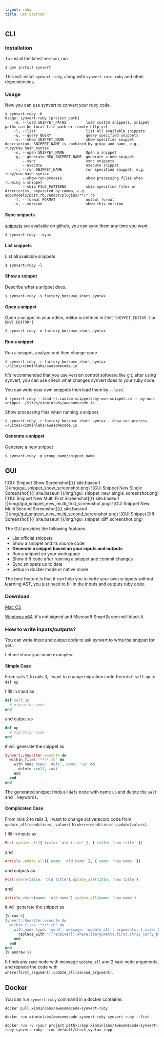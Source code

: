 ```yaml
---
layout: ruby
title: Get Started
---
```


## CLI

### Installation

To install the latest version, run

```
$ gem install synvert
```

This will install `synvert-ruby`, along with `synvert-core-ruby` and other dependencies.

### Usage

Now you can use synvert to convert your ruby code.

```
$ synvert-ruby -h
Usage: synvert-ruby [project_path]
    -d, --load SNIPPET_PATHS         load custom snippets, snippet paths can be local file path or remote http url
    -l, --list                       list all available snippets
    -q, --query QUERY                query specified snippets
    -s, --show SNIPPET_NAME          show specified snippet description, SNIPPET_NAME is combined by group and name, e.g. ruby/new_hash_syntax
    -o, --open SNIPPET_NAME          Open a snippet
    -g, --generate NEW_SNIPPET_NAME  generate a new snippet
        --sync                       sync snippets
        --execute                    execute snippet
    -r, --run SNIPPET_NAME           run specified snippet, e.g. ruby/new_hash_syntax
        --show-run-process           show processing files when running a snippet
        --skip FILE_PATTERNS         skip specified files or directories, separated by comma, e.g. app/models/post.rb,vendor/plugins/**/*.rb
    -f, --format FORMAT              output format
    -v, --version                    show this version
```

#### Sync snippets

[snippets](https://github.com/xinminlabs/synvert-snippets-ruby) are available on github,
you can sync them any time you want.

```
$ synvert-ruby --sync
```

#### List snippets

List all available snippets

```
$ synvert-ruby -l
```

#### Show a snippet

Describe what a snippet does.

```
$ synvert-ruby -s factory_bot/use_short_syntax
```

#### Open a snippet

Open a snippet in your editor, editor is defined in
`ENV['SNIPPET_EDITOR']` or `ENV['EDITOR']`

```
$ synvert-ruby -o factory_bot/use_short_syntax
```

#### Run a snippet

Run a snippet, analyze and then change code.

```
$ synvert-ruby -r factory_bot/use_short_syntax ~/Sites/xinminlabs/awesomecode.io
```

It's recommended that you use version control software like git,
after using synvert, you can use check what changes synvert does to
your ruby code.

You can write your own snippets then load them by `--load`.

```
$ synvert-ruby --load ~/.custom-snippets/my-own-snippet.rb -r my-own-snippet ~/Sites/xinminlabs/awesomecode.io
```

Show processing files when running a snippet.

```
$ synvert-ruby -r factory_bot/use_short_syntax --show-run-process ~/Sites/xinminlabs/awesomecode.io
```

#### Generate a snippet

Generate a new snippet

```
$ synvert-ruby -g group_name/snippet_name
```

## GUI

![GUI Snippet Show Screenshot]({{ site.baseurl }}/img/gui_snippet_show_screenshot.png)
![GUI Snippet New Single Screenshot]({{ site.baseurl }}/img//gui_snippet_new_single_screenshot.png)
![GUI Snippet New Multi First Screenshot]({{ site.baseurl }}/img//gui_snippet_new_multi_first_screenshot.png)
![GUI Snippet New Multi Second Screenshot]({{ site.baseurl }}/img//gui_snippet_new_multi_second_screenshot.png)
![GUI Snippet Diff Screenshot]({{ site.baseurl }}/img//gui_snippet_diff_screenshot.png)

The GUI provides the following features

* List official snippets
* Show a snippet and its source code
* **Generate a snippet based on your inputs and outputs**
* Run a snippet on your workspace
* Show diff code after running a snippet and commit changes
* Sync snippets up to date
* Setup in docker mode or native mode

The best feature is that it can help you to write your own snippets without learning AST, you just need to fill in the inputs and outputs ruby code.

### Download

[Mac OS](https://download-synvert.xinminlabs.com/download/latest/osx)

[Windows x64](https://download-synvert.xinminlabs.com/download/latest/windows_64), it's not signed and Microsoft SmartScreen will block it.

### How to write inputs/outputs?

You can write input and output code to ask synvert to write the snippet for you.

Let me show you some examples:

#### Simple Case

From rails 2 to rails 3, I want to change migration code from `def self.up` to `def up`.

I fill in input as

```ruby
def self.up
  # migration code
end
```

and output as

```ruby
def up
  # migration code
end
```

it will generate the snippet as

```ruby
Synvert::Rewriter.execute do
  within_files '**/*.rb' do
    with_node type: 'defs', name: 'up' do
      delete :self, :dot
    end
  end
end
```

The generated snippet finds all `defs` node with name `up` and delete the `self` and `.` keywords.

#### Complicated Case

From rails 2 to rails 3, I want to change activerecord code from `update_all(conditions, values)` to `where(conditions).update(values)`.

I fill in inputs as

```ruby
Post.update_all({ title: 'old title' }, { title: 'new title' })
```

and

```ruby
Article.update_all({ name: 'old name' }, { name: 'new name' })
```

and outputs as

```ruby
Post.where(title: 'old title').update_all(title: 'new title')
```

and

```ruby
Article.where(name: 'old name').update_all(name: 'new name')
```

it will generate the snippet as

```ruby
{% raw %}
Synvert::Rewriter.execute do
  within_files '**/*.rb' do
    with_node type: 'send', message: 'update_all', arguments: { size: 2, first: { type: 'hash' }, second: { type: 'hash' } } do
      replace_with '{{receiver}}.where({{arguments.first.strip_curly_braces}}).update_all({{arguments.second.strip_curly_braces}})'
    end
  end
end
{% endraw %}
```

It finds any `send` node with message `update_all` and 2 `hash` node arguments, and replace the code with `where(first_argument).update_all(second_argument)`.

## Docker

You can run `synvert-ruby` command in a docker container.

```
docker pull xinminlabs/awesomecode-synvert-ruby

docker run xinminlabs/awesomecode-synvert-ruby synvert-ruby --list

docker run -v <your project path>:/app xinminlabs/awesomecode-synvert-ruby synvert-ruby --run default/check_syntax /app
```